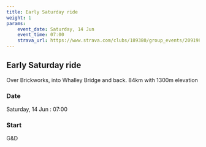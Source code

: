 ```yaml
---
title: Early Saturday ride
weight: 1
params:
    event_date: Saturday, 14 Jun
    event_time: 07:00
    strava_url: https://www.strava.com/clubs/189380/group_events/2091980
---
```


## Early Saturday ride 

Over Brickworks, into Whalley Bridge and back. 84km with 1300m elevation

### Date

Saturday, 14 Jun : 07:00

### Start

G&amp;D


